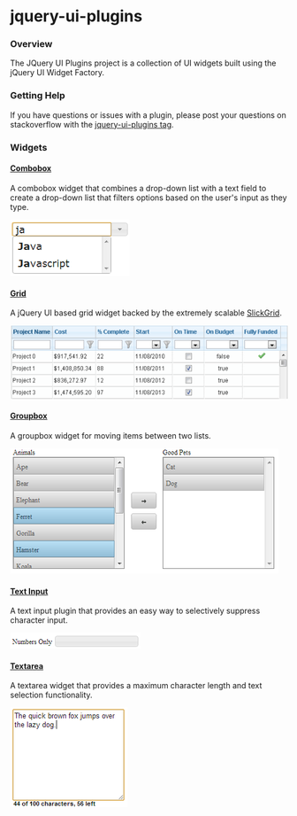 # jquery-ui-plugins
<h3>Overview</h3>
The JQuery UI Plugins project is a collection of UI widgets built using the jQuery UI Widget Factory.

<h3>Getting Help</h3>
If you have questions or issues with a plugin, please post your questions on stackoverflow with the <a href="http://stackoverflow.com/tags/jquery-ui-plugins">jquery-ui-plugins tag</a>.

<h3>Widgets</h3>
<h4><a href="Combobox.md">Combobox</a></h4>
<p style="text-align: left;">
  A combobox widget that combines a drop-down list with a text field to create a drop-down list that filters options based on the user's input as they type.
</p>
<img src="doc/combobox.png"/>

<h4><a href="grid.md">Grid</a></h4>
<p style="text-align: left;">
  A jQuery UI based grid widget backed by the extremely scalable <a href="https://github.com/mleibman/SlickGrid">SlickGrid</a>.
</p>
<img src="doc/Grid.png"/>

<h4><a href="Groupbox.md">Groupbox</a></h4> 
<p style="text-align: left;">
  A groupbox widget for moving items between two lists.
</p>
<img src="doc/groupbox.png"/>

<h4><a href="TextInput.md">Text Input</a></h4>
<p style="text-align: left;">
  A text input plugin that provides an easy way to selectively suppress character input.
</p>
<img src="doc/text.png"/>

<h4><a href="Textarea.md">Textarea</a></h4>
<p style="text-align: left;">
  A textarea widget that provides a maximum character length and text selection functionality.
</p>
<img src="doc/textarea.png"/>
